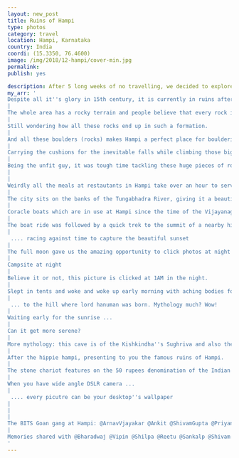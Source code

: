 ```yaml
---
layout: new_post
title: Ruins of Hampi
type: photos
category: travel
location: Hampi, Karnataka
country: India
coordi: (15.3350, 76.4600)
image: /img/2018/12-hampi/cover-min.jpg 
permalink: 
publish: yes

description: After 5 long weeks of no travelling, we decided to explore Hampi - the capital of Vijayagara empire and one of the famous UNESCO World Heritage Site of South India. It also happened to be the second-largest medieval-era city after Beijing.
my_arr: '
Despite all it''s glory in 15th century, it is currently in ruins after the empire was defeated by Muslim sultanates. This trip should be a good history lesson.
|
The whole area has a rocky terrain and people believe that every rock in hampi has it''s own story to tell.
|
Still wondering how all these rocks end up in such a formation.
|
And all these boulders (rocks) makes Hampi a perfect place for bouldering - unassisted rock climbing - and attracts tourists from all over the world.
|
Carrying the cushions for the inevitable falls while climbing those big boulders.
|
Being the unfit guy, it was tough time tackling these huge pieces of rocks.
|
|
Weirdly all the meals at restautants in Hampi take over an hour to serve - giving us the opportunity to converse and click more pictures :)
|
The city sits on the banks of the Tungabhadra River, giving it a beautiful landscape.
|
Coracle boats which are in use at Hampi since the time of the Vijayanagra empire.
|
The boat ride was followed by a quick trek to the summit of a nearby hill ...
|
 .... racing against time to capture the beautiful sunset
|
The full moon gave us the amazing opportunity to click photos at night
|
Campsite at night
|
Believe it or not, this picture is clicked at 1AM in the night.
|
Slept in tents and woke and woke up early morning with aching bodies for a sunrise trek ...
|
 ... to the hill where lord hanuman was born. Mythology much? Wow!
|
Waiting early for the sunrise ...
|
Can it get more serene?
|
More mythology: this cave is of the Kishkindha''s Sughriva and also the place where Lord Ram fought Bali as per the Ramayana
|
After the hippie hampi, presenting to you the famous ruins of Hampi.
|
The stone chariot features on the 50 rupees denomination of the Indian Currency
|
When you have wide angle DSLR camera ...
|
 .... every picutre can be your desktop''s wallpaper
|
|
|
The BITS Goan gang at Hampi: @ArnavVjayakar @Ankit @ShivamGupta @PriyankLodha @GouravGoel, and coincidentally also met a senior @SankalpKulshrestha during the trip.
|
Memories shared with @Bharadwaj @Vipin @Shilpa @Reetu @Sankalp @Shivam @Anupama @Ankit @Gourav @Shubham @Priyank @Arnav @Jolly and clicked by @Devanshi. Thanks @GetBeyondLimits for the wonderful time.
'
---
```

<!-- http://compressjpeg.com -->
<!-- http://compressimage.toolur.com/ 1024, 400-->

